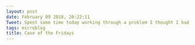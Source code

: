 ```yaml
---
layout: post
date: February 09 2018, 20:22:11
Tweet: Spent some time today working through a problem I thought I had already solved, so a Friday.
tags: microblog
title: Case of the Fridays
---
```



